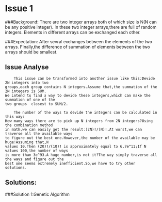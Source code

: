 Issue 1
=======

###Background:
        There are two integer arrays both of which size is N(N can be any positive integer).
    In these two integer arrays,there are full of random integers.
    Elements in different arrays can be exchanged each other.


###Expectation:
        After sevral exchanges between the elements of the two arrays.
    Finally,the difference of  summation of elements between the two arrays should be smallest. 


Issue Analyse
-------------
        This issue can be transformed into another issue like this:Devide 2N integers into two
    groups,each group contains N integers.Assume that,the summation of the 2N integers is SUM.
    We intend to find a way to devide these integers,which can make the summation of one of the
    two groups  closest to SUM/2.
    
        The number of the ways to devide the integers can be calculated in this way:
    How many ways there are to pick up N integers from 2N integers?Using the combination method
    in math,we can easily get the result:(2N)!/(N)!.At worst,we can traverse all the available ways
    to figure out the best one.However,the number of the available may be huge!Assuming that,N 
    values 10.Then (20)!/(10)! is approximately equal to 6.7e^11;If N values 100,the number of ways
    is more than 3e^93.A huge number,is not it?The way simply traverse all the ways and figure out the
    best one seems extremely inefficient.So,we have to try other solutions.

Solutions:
-------------

###Solution 1:Genetic Algorithm






